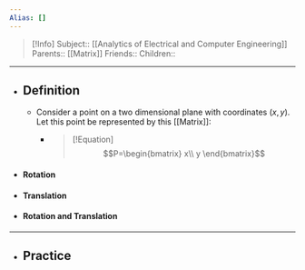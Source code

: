```yaml
---
Alias: []
---
```

> [!Info]
> Subject:: [[Analytics of Electrical and Computer Engineering]]
> Parents:: [[Matrix]]
> Friends:: 
> Children:: 
---
- ## Definition
	- Consider a point on a two dimensional plane with coordinates $(x,y)$. Let this point be represented by this [[Matrix]]:
		- > [!Equation]
		  > $$P=\begin{bmatrix}
		  > x\\
		  > y
		  > \end{bmatrix}$$
- #### Rotation
- #### Translation
- #### Rotation and Translation
---
- ## Practice